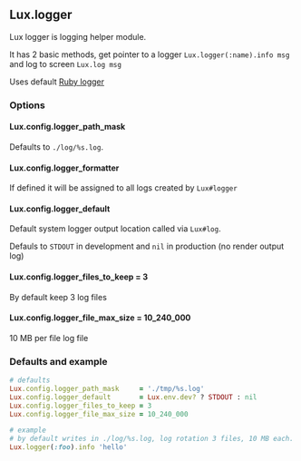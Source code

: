 ## Lux.logger

Lux logger is logging helper module.

It has 2 basic methods, get pointer to a logger `Lux.logger(:name).info msg` and log to screen `Lux.log msg`

Uses default [Ruby logger](https://ruby-doc.org/stdlib/libdoc/logger/rdoc/Logger.html)

### Options

#### Lux.config.logger_path_mask

Defaults to `./log/%s.log`.

#### Lux.config.logger_formatter

If defined it will be assigned to all logs created by `Lux#logger`

#### Lux.config.logger_default

Default system logger output location called via `Lux#log`.

Defauls to `STDOUT` in development and `nil` in production (no render output log)

#### Lux.config.logger_files_to_keep = 3

By default keep 3 log files

#### Lux.config.logger_file_max_size = 10_240_000

10 MB per file log file

### Defaults and example

```ruby
# defaults
Lux.config.logger_path_mask     = './tmp/%s.log'
Lux.config.logger_default       = Lux.env.dev? ? STDOUT : nil
Lux.config.logger_files_to_keep = 3
Lux.config.logger_file_max_size = 10_240_000

# example
# by default writes in ./log/%s.log, log rotation 3 files, 10 MB each.
Lux.logger(:foo).info 'hello'
```
